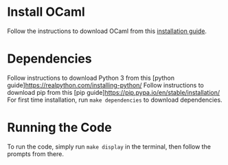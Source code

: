 # Install OCaml
Follow the instructions to download OCaml from this [installation guide](https://cs3110.github.io/textbook/chapters/preface/install.html).

# Dependencies
Follow instructions to download Python 3 from this [python guide]https://realpython.com/installing-python/
Follow instructions to download pip from this [pip guide]https://pip.pypa.io/en/stable/installation/
For first time installation, run `make dependencies` to download dependencies.

# Running the Code
To run the code, simply run `make display` in the terminal, then follow the prompts from there. 